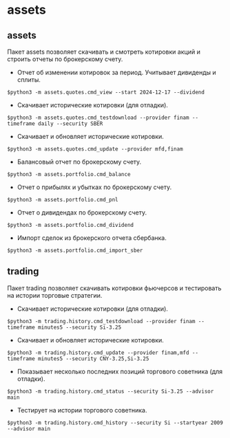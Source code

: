# assets

## assets
Пакет assets позволяет скачивать и смотреть котировки акций и строить отчеты по брокерскому счету.

- Отчет об изменении котировок за период. Учитывает дивиденды и сплиты.
```
$python3 -m assets.quotes.cmd_view --start 2024-12-17 --dividend
```

- Скачивает исторические котировки (для отладки).
```
$python3 -m assets.quotes.cmd_testdownload --provider finam --timeframe daily --security SBER
```

- Скачивает и обновляет исторические котировки.
```
$python3 -m assets.quotes.cmd_update --provider mfd,finam
```

- Балансовый отчет по брокерскому счету.
```
$python3 -m assets.portfolio.cmd_balance
```

- Отчет о прибылях и убытках по брокерскому счету.
```
$python3 -m assets.portfolio.cmd_pnl
```

- Отчет о дивидендах по брокерскому счету.
```
$python3 -m assets.portfolio.cmd_dividend
```

- Импорт сделок из брокерского отчета сбербанка.
```
$python3 -m assets.portfolio.cmd_import_sber
```

## trading
Пакет trading позволяет скачивать котировки фьючерсов и тестировать на истории торговые стратегии.

- Скачивает исторические котировки (для отладки).
```
$python3 -m trading.history.cmd_testdownload --provider finam --timeframe minutes5 --security Si-3.25
```

- Скачивает и обновляет исторические котировки.
```
$python3 -m trading.history.cmd_update --provider finam,mfd --timeframe minutes5 --security CNY-3.25,Si-3.25
```

- Показывает несколько последних позиций торгового советника (для отладки).
```
$python3 -m trading.history.cmd_status --security Si-3.25 --advisor main
```

- Тестирует на истории торгового советника.
```
$python3 -m trading.history.cmd_history --security Si --startyear 2009 --advisor main
```
